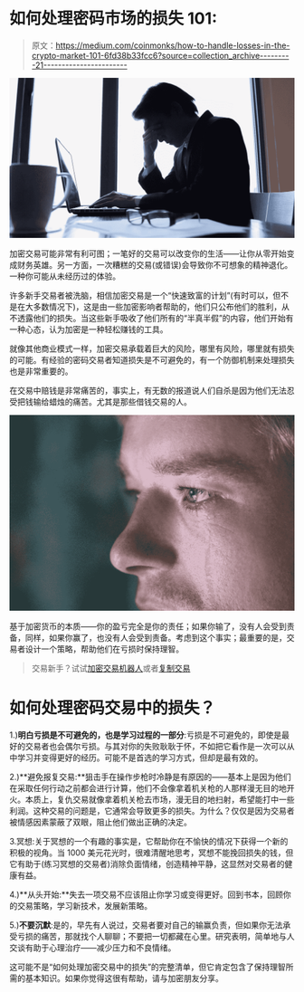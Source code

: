# 如何处理密码市场的损失 101:

> 原文：<https://medium.com/coinmonks/how-to-handle-losses-in-the-crypto-market-101-6fd38b33fcc6?source=collection_archive---------21----------------------->

![](img/af2bbe9cb36678c18b739b44106a324d.png)

加密交易可能非常有利可图；一笔好的交易可以改变你的生活——让你从零开始变成财务英雄。另一方面，一次糟糕的交易(或错误)会导致你不可想象的精神退化。一种你可能从未经历过的体验。

许多新手交易者被洗脑，相信加密交易是一个“快速致富的计划”(有时可以，但不是在大多数情况下)，这是由一些加密影响者帮助的，他们只公布他们的胜利，从不透露他们的损失。当这些新手吸收了他们所有的“半真半假”的内容，他们开始有一种心态，认为加密是一种轻松赚钱的工具。

就像其他商业模式一样，加密交易承载着巨大的风险，哪里有风险，哪里就有损失的可能。有经验的密码交易者知道损失是不可避免的，有一个防御机制来处理损失也是非常重要的。

在交易中赔钱是非常痛苦的，事实上，有无数的报道说人们自杀是因为他们无法忍受把钱输给蜡烛的痛苦。尤其是那些借钱交易的人。

![](img/bea43b3acaf417e43ad893dbb8ff93cc.png)

基于加密货币的本质——你的盈亏完全是你的责任；如果你输了，没有人会受到责备，同样，如果你赢了，也没有人会受到责备。考虑到这个事实；最重要的是，交易者设计一个策略，帮助他们在亏损时保持理智。

> 交易新手？试试[加密交易机器人](/coinmonks/crypto-trading-bot-c2ffce8acb2a)或者[复制交易](/coinmonks/top-10-crypto-copy-trading-platforms-for-beginners-d0c37c7d698c)

# 如何处理密码交易中的损失？

1.)**明白亏损是不可避免的，也是学习过程的一部分**:亏损是不可避免的，即使是最好的交易者也会偶尔亏损。与其对你的失败耿耿于怀，不如把它看作是一次可以从中学习并变得更好的经历。可能不是首选的学习方式，但却是最有效的。

2.)**避免报复交易:**狙击手在操作步枪时冷静是有原因的——基本上是因为他们在采取任何行动之前都会进行计算，他们不会像拿着机关枪的人那样漫无目的地开火。本质上，复仇交易就像拿着机关枪去市场，漫无目的地扫射，希望能打中一些利润。这种交易的问题是，它通常会导致更多的损失。为什么？仅仅是因为交易者被情感因素蒙蔽了双眼，阻止他们做出正确的决定。

3.冥想:关于冥想的一个有趣的事实是，它帮助你在不愉快的情况下获得一个新的积极的视角。当 1000 美元花光时，很难清醒地思考，冥想不能挽回损失的钱，但它有助于(练习冥想的交易者)消除负面情绪，创造精神平静，这显然对交易者的健康有益。

4.)**从头开始:**失去一项交易不应该阻止你学习或变得更好。回到书本，回顾你的交易策略，学习新技术，发展新策略。

5.)**不要沉默**:是的，早先有人说过，交易者要对自己的输赢负责，但如果你无法承受亏损的痛苦，那就找个人聊聊；不要把一切都藏在心里。研究表明，简单地与人交谈有助于心理治疗——减少压力和不良情绪。

这可能不是“如何处理加密交易中的损失”的完整清单，但它肯定包含了保持理智所需的基本知识。如果你觉得这很有帮助，请与加密朋友分享。
